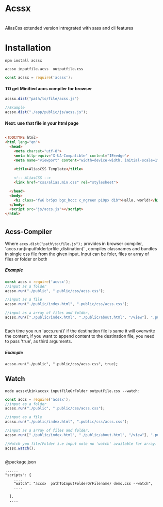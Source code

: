 # Acssx
#
AliasCss extended version intregrated with sass and cli features
# Installation
`npm install acssx`

`acssx inputfile.acss  outputfile.css`

```javascript
const acssx = require('acssx');
```
#### TO get Minified accs compiler for browser

```javascript
acssx.dist("path/to/file/acss.js")

//Example
acssx.dist("./app/public/js/acss.js");
```
#### Next: use that file in your html page
```html

<!DOCTYPE html>
<html lang="en">
  <head>
    <meta charset="utf-8">
    <meta http-equiv="X-UA-Compatible" content="IE=edge">
    <meta name="viewport" content="width=device-width, initial-scale=1">
   
    <title>AliasCSS Template</title>

    <!-- AliasCSS -->
    <link href="css/alias.min.css" rel="stylesheet">

  </head>
  <body>
    <h1 class="fw6 br5px bgc_hccc c_ngreen p10px dib">Hello, world!</h1>
  </body>
  <script src="js/accs.js"></script>
</html>
```
#
## Acss-Compiler
Where `accs.dist("path\to\file.js");` provides in browser compiler, 'accs.run(inputfolder\orfile ,distination)' , compiles classnames and bundles in single css file from the given input. Input can be foler, files or array of files or folder or both
##### Example


```javascript
const accs = require('acssx');
//input as a folder
acssx.run("./public", ".public/css/acss.css");

//input as a file
acssx.run("./public/index.html", ".public/css/acss.css");

//input as a array of files and folder, 
acssx.run(["./public/index.html", "./public/about.html", "/view"], ".public/css/acss.css");



```
Each time you run 'accs.run()' if the destination file is same it will overwrite the content, if you want to append content to the destination file, you need to pass 'true', as third arguments.
##### Example
`acssx.run("./public", ".public/css/acss.css", true);` 

## Watch
`node acssx\bin\accsx inputFileOrFolder outputFile.css --watch`;

```javascript
const accs = require('acssx');
//input as a folder
acssx.run("./public", ".public/css/acss.css");

//input as a file
acssx.run("./public/index.html", ".public/css/acss.css");

//input as a array of files and folder, 
acssx.run(["./public/index.html", "./public/about.html", "/view"], ".public/css/acss.css");

//Watch you file/Folder i.e input note no 'watch' available for array.
acssx.watch();



```
@package.json
```
......
"scripts": {
    ....
    "watch": "accsx  pathToInputFolderOrFilename/ demo.css --watch",
    ....

  },
  ....
```










